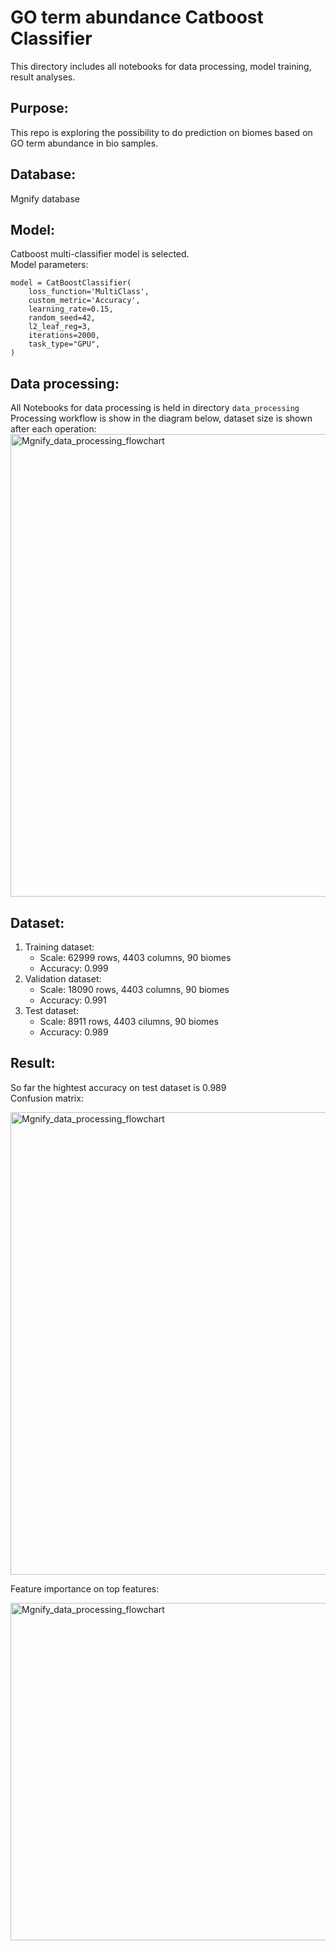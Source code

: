 # GO term abundance Catboost Classifier <br/>
This directory includes all notebooks for data processing, model training, result analyses.<br/>
## Purpose:<br/>
This repo is exploring the possibility to do prediction on biomes based on GO term abundance in bio samples. 
## Database:
Mgnify database
## Model:<br/>
Catboost multi-classifier model is selected.<br/>
Model parameters:
```
model = CatBoostClassifier(
    loss_function='MultiClass',
    custom_metric='Accuracy',
    learning_rate=0.15,
    random_seed=42,
    l2_leaf_reg=3,
    iterations=2000,
    task_type="GPU",
)
```  
## Data processing:<br/>
All Notebooks for data processing is held in directory `data_processing`<br/>
Processing workflow is show in the diagram below, dataset size is shown after each operation:
<img width="740" alt="Mgnify_data_processing_flowchart" src="https://user-images.githubusercontent.com/51136218/122092190-a41da100-cdd7-11eb-926f-3627c3c6a01a.png">

## Dataset:<br/>
1. Training dataset:
    - Scale: 62999 rows,  4403 columns, 90 biomes
    - Accuracy: 0.999
3. Validation dataset:
   - Scale: 18090 rows, 4403 columns, 90 biomes
   - Accuracy: 0.991
5. Test dataset:
   - Scale: 8911 rows, 4403 cilumns, 90 biomes
   - Accuracy: 0.989
## Result:<br/>
So far the hightest accuracy on test dataset is 0.989<br/>
Confusion matrix:<br/>

<img width="740" alt="Mgnify_data_processing_flowchart" src="https://user-images.githubusercontent.com/51136218/122092370-d7f8c680-cdd7-11eb-906c-b4d9df61fc74.png">

Feature importance on top features:<br/>

<img width="540" alt="Mgnify_data_processing_flowchart" src="https://user-images.githubusercontent.com/51136218/122094583-548ca480-cdda-11eb-8a14-6d74cd18e814.png">



